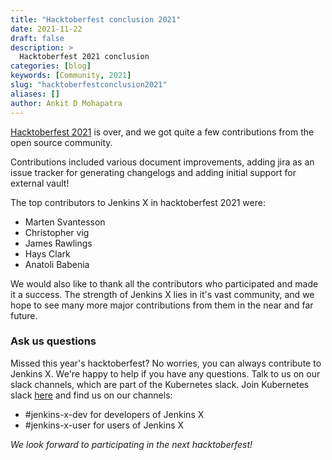```yaml
---
title: "Hacktoberfest conclusion 2021"
date: 2021-11-22
draft: false
description: >
  Hacktoberfest 2021 conclusion
categories: [blog]
keywords: [Community, 2021]
slug: "hacktoberfestconclusion2021"
aliases: []
author: Ankit D Mohapatra
---
```


[Hacktoberfest 2021](https://hacktoberfest.digitalocean.com/) is over, and we got quite a few contributions from the open source community.

Contributions included various document improvements, adding jira as an issue tracker for generating changelogs and adding initial support for external vault!

The top contributors to Jenkins X in hacktoberfest 2021 were:

- Marten Svantesson
- Christopher vig
- James Rawlings
- Hays Clark
- Anatoli Babenia

We would also like to thank all the contributors who participated and made it a success.
The strength of Jenkins X lies in it's vast community, and we hope to see many more major contributions from them in the near and far future.

### Ask us questions

Missed this year's hacktoberfest?
No worries, you can always contribute to Jenkins X.
We're happy to help if you have any questions.
Talk to us on our slack channels, which are part of the Kubernetes slack. Join Kubernetes slack [here](http://slack.k8s.io/) and find us on our channels:

- #jenkins-x-dev for developers of Jenkins X
- #jenkins-x-user for users of Jenkins X

_We look forward to participating in the next hacktoberfest!_
